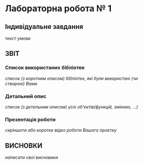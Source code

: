 # Лабораторна робота № 1
## Індивідуальне завдання
_текст умови_

## ЗВІТ

### Список використаних бібліотек
_список (з коротким описом) бібліотек, які були використані (чи створені) Вами_

### Детальний опис 
_список (з детельним описом) усіх об'єктів(функцій, змінних, ...)_

### Презентація роботи
_скріншоти або коротке відео роботи Вашого проєтку_ 

## ВИСНОВКИ
_написати свої висновики_

